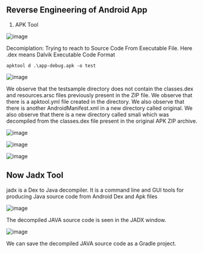 
## Reverse Engineering of Android App

1. APK Tool
   
![image](https://github.com/ananthan05/Android-Security/assets/140697378/d95e8520-5fff-4c22-8641-f6af80a05fc0)


Decomiplation: Trying to reach to Source Code From Executable File. Here .dex means Dalvik Executable Code Format

```
apktool d .\app-debug.apk -o test
```

![image](https://github.com/ananthan05/Android-Security/assets/140697378/a65b714b-c183-4e72-879d-9a2900f119d2)

We observe that the testsample directory does not contain the classes.dex and resources.arsc files previously present in the ZIP file. We observe that there is a apktool.yml file created in the directory. We also observe that there is another AndroidManifest.xml in a new directory called original. We also observe that there is a new directory called smali which was decompiled from the classes.dex file present in the original APK ZIP archive.

![image](https://github.com/ananthan05/Android-Security/assets/140697378/3c21832e-57a0-4f43-aafd-67080026c3b2)

![image](https://github.com/ananthan05/Android-Security/assets/140697378/86d74ceb-f61b-4d8b-bce9-b8891bf253ad)

![image](https://github.com/ananthan05/Android-Security/assets/140697378/b6cdbe8f-af0e-4e7d-8058-902b81b8eccf)

## Now Jadx Tool

jadx is a Dex to Java decompiler. It is a command line and GUI tools for producing Java source code from Android Dex and Apk files

![image](https://github.com/ananthan05/Android-Security/assets/140697378/9ba325fc-b944-4488-bc31-be6db71a708e)

The decompiled JAVA source code is seen in the JADX window.

![image](https://github.com/ananthan05/Android-Security/assets/140697378/2e2c4ac1-bad8-46b9-a87b-488a39142c49)


We can save the decompiled JAVA source code as a Gradle project.
